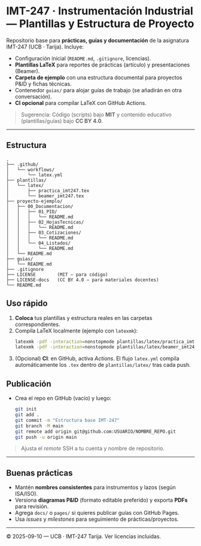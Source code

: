 # IMT-247 · Instrumentación Industrial — Plantillas y Estructura de Proyecto

Repositorio base para **prácticas, guías y documentación** de la asignatura IMT-247 (UCB · Tarija).
Incluye:
- Configuración inicial (`README.md`, `.gitignore`, licencias).
- **Plantillas LaTeX** para reportes de prácticas (artículo) y presentaciones (Beamer).
- **Carpeta de ejemplo** con una estructura documental para proyectos P&ID y fichas técnicas.
- Contenedor `guias/` para alojar guías de trabajo (se añadirán en otra conversación).
- **CI opcional** para compilar LaTeX con GitHub Actions.

> Sugerencia: Código (scripts) bajo **MIT** y contenido educativo (plantillas/guías) bajo **CC BY 4.0**.

---

## Estructura

```
.
├── .github/
│   └── workflows/
│       └── latex.yml
├── plantillas/
│   └── latex/
│       ├── practica_imt247.tex
│       └── beamer_imt247.tex
├── proyecto-ejemplo/
│   ├── 00_Documentacion/
│   │   ├── 01_PID/
│   │   │   └── README.md
│   │   ├── 02_HojasTecnicas/
│   │   │   └── README.md
│   │   ├── 03_Cotizaciones/
│   │   │   └── README.md
│   │   └── 04_Listados/
│   │       └── README.md
│   └── README.md
├── guias/
│   └── README.md
├── .gitignore
├── LICENSE        (MIT — para código)
├── LICENSE-docs   (CC BY 4.0 — para materiales docentes)
└── README.md
```

## Uso rápido

1) **Coloca** tus plantillas y estructura reales en las carpetas correspondientes.
2) Compila LaTeX localmente (ejemplo con `latexmk`):
   ```bash
   latexmk -pdf -interaction=nonstopmode plantillas/latex/practica_imt247.tex
   latexmk -pdf -interaction=nonstopmode plantillas/latex/beamer_imt247.tex
   ```
3) (Opcional) **CI**: en GitHub, activa *Actions*. El flujo `latex.yml` compila automáticamente los `.tex` dentro de `plantillas/latex/` tras cada push.

## Publicación

- Crea el repo en GitHub (vacío) y luego:
  ```bash
  git init
  git add .
  git commit -m "Estructura base IMT-247"
  git branch -M main
  git remote add origin git@github.com:USUARIO/NOMBRE_REPO.git
  git push -u origin main
  ```

> Ajusta el *remote* SSH a tu cuenta y nombre de repositorio.

---

## Buenas prácticas
- Mantén **nombres consistentes** para instrumentos y lazos (según ISA/ISO).
- Versiona **diagramas P&ID** (formato editable preferido) y exporta **PDFs** para revisión.
- Agrega `docs/` o `pages/` si quieres publicar guías con GitHub Pages.
- Usa *issues* y *milestones* para seguimiento de prácticas/proyectos.

---

© 2025-09-10 — UCB · IMT-247 Tarija. Ver licencias incluidas.
